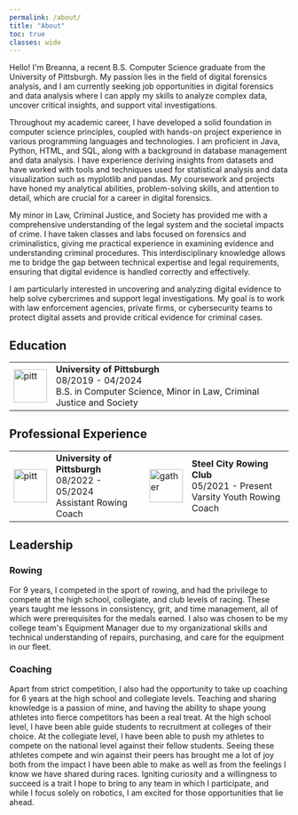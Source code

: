 ```yaml
---
permalink: /about/
title: "About"
toc: true
classes: wide
---
```


Hello! I'm Breanna, a recent B.S. Computer Science graduate from the University of Pittsburgh. My passion lies in the field of digital forensics analysis, and I am currently seeking job opportunities in digital forensics and data analysis where I can apply my skills to analyze complex data, uncover critical insights, and support vital investigations.

Throughout my academic career, I have developed a solid foundation in computer science principles, coupled with hands-on project experience in various programming languages and technologies. I am proficient in Java, Python, HTML, and SQL, along with a background in database management and data analysis. I have experience deriving insights from datasets and have worked with tools and techniques used for statistical analysis and data visualization such as myplotlib and pandas. My coursework and projects have honed my analytical abilities, problem-solving skills, and attention to detail, which are crucial for a career in digital forensics.

My minor in Law, Criminal Justice, and Society has provided me with a comprehensive understanding of the legal system and the societal impacts of crime. I have taken classes and labs focused on forensics and criminalistics, giving me practical experience in examining evidence and understanding criminal procedures. This interdisciplinary knowledge allows me to bridge the gap between technical expertise and legal requirements, ensuring that digital evidence is handled correctly and effectively.

I am particularly interested in uncovering and analyzing digital evidence to help solve cybercrimes and support legal investigations. My goal is to work with law enforcement agencies, private firms, or cybersecurity teams to protect digital assets and provide critical evidence for criminal cases.

## Education

<table>
  <tbody>
    <tr>
      <td style="border-bottom-width:0;"><img src="{{site.baseurl}}/assets/images/Pitt.png" alt="pitt" width="60"></td>
      <td style="border-bottom-width:0;">
        <strong>University of Pittsburgh</strong> <br> 08/2019 - 04/2024 <br> B.S. in Computer Science, Minor in Law, Criminal Justice and Society
      </td>
    </tr>
  </tbody>
</table>


## Professional Experience

<table>
  <tbody>
    <tr>
      <td style="border-bottom-width:0;"><img src="{{site.baseurl}}/assets/images/Pitt.png" alt="pitt" width="60"></td>
      <td style="border-bottom-width:0;">
      <strong>University of Pittsburgh</strong> <br> 08/2022 - 05/2024 <br> Assistant Rowing Coach</td>
      <td style = "border-bottom-width:0;"><img src="{{site.baseurl}}/bre_images/scrc_logo.jpeg" alt="gather" width="60"></td>
      <td style = "border-bottom-width:0;">
      <strong>Steel City Rowing Club</strong> <br> 05/2021 - Present <br> Varsity Youth Rowing Coach</td>
    </tr>
  </tbody>
</table>

## Leadership

### Rowing
For 9 years, I competed in the sport of rowing, and had the privilege to compete at the high school, collegiate, and club levels of racing. These years taught me lessons in consistency, grit, and time management, all of which were prerequisites for the medals earned. I also was chosen to be my college team's Equipment Manager due to my organizational skills and technical understanding of repairs, purchasing, and care for the equipment in our fleet. 

### Coaching
Apart from strict competition, I also had the opportunity to take up coaching for 6 years at the high school and collegiate levels. Teaching and sharing knowledge is a passion of mine, and having the ability to shape young athletes into fierce competitors has been a real treat. At the high school level, I have been able guide students to recruitment at colleges of their choice. At the collegiate level, I have been able to push my athletes to compete on the national level against their fellow students. Seeing these athletes compete and win against their peers has brought me a lot of joy both from the impact I have been able to make as well as from the feelings I know we have shared during races. Igniting curiosity and a willingness to succeed is a trait I hope to bring to any team in which I participate, and while I focus solely on robotics, I am excited for those opportunities that lie ahead.
 
